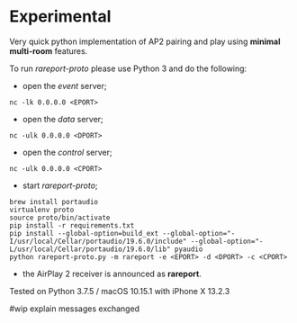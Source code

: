 # Experimental

Very quick python implementation of AP2 pairing and play using **minimal
multi-room** features.

To run _rareport-proto_ please use Python 3 and do the following:

* open the _event_ server;

```
nc -lk 0.0.0.0 <EPORT>
```

* open the _data_ server;

```
nc -ulk 0.0.0.0 <DPORT>
```

* open the _control_ server;

```
nc -ulk 0.0.0.0 <CPORT>
```

* start _rareport-proto_;

```
brew install portaudio
virtualenv proto
source proto/bin/activate
pip install -r requirements.txt
pip install --global-option=build_ext --global-option="-I/usr/local/Cellar/portaudio/19.6.0/include" --global-option="-L/usr/local/Cellar/portaudio/19.6.0/lib" pyaudio
python rareport-proto.py -m rareport -e <EPORT> -d <DPORT> -c <CPORT>
```

* the AirPlay 2 receiver is announced as **rareport**.

Tested on Python 3.7.5 / macOS 10.15.1 with iPhone X 13.2.3

#wip explain messages exchanged

